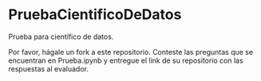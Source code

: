 # PruebaCientificoDeDatos

Prueba para científico de datos.

Por favor, hágale un fork a este repositorio. Conteste las preguntas que se encuentran en Prueba.ipynb y entregue el link de su repositorio con las respuestas al evaluador. 